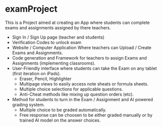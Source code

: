 # examProject
This is a Project aimed at creating an App where students can complete exams and assignments assigned by there teachers.

- Sign In / Sign Up page (teacher and students)
- Verification Codes to unlock exam
- Website / Computer Application Where teachers can Upload / Create Exams and Assignments.
- Code generation and Framework for teachers to assign Exams and Assignments (implementing classrooms).
- User-Friendly interface where students can take the Exam on any tablet (first iteration on iPads).
  - Eraser, Pencil, Highlighter
  - Multipage views to easily access note sheats or formula sheets.
  - Multiple choice selections for applicable questions.
  - Anti-Cheat methods like mixing up question orders (etc).  
- Method for students to turn in the Exam / Assignment and AI powered grading system.
  - Multiple choice to be graded automatically.
  - Free response can be choosen to be either graded manually or by trained AI model on the answer choices.

